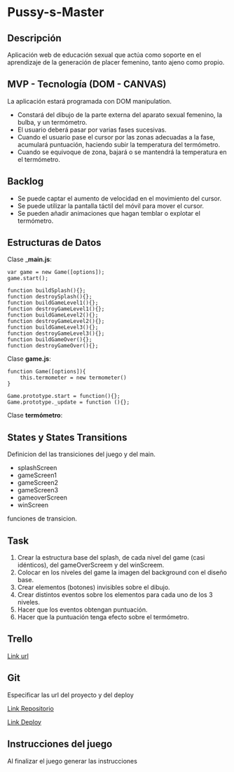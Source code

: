 # Pussy-s-Master

## Descripción

Aplicación web de educación sexual que actúa como soporte en el aprendizaje de la generación de placer femenino, tanto ajeno como propio. 

## MVP - Tecnología (DOM - CANVAS)

La aplicación estará programada con DOM manipulation.
- Constará del dibujo de la parte externa del aparato sexual femenino, la bulba, y un termómetro. 
- El usuario deberá pasar por varias fases sucesivas. 
- Cuando el usuario pase el cursor por las zonas adecuadas a la fase, acumulará puntuación, haciendo subir la temperatura del termómetro. 
- Cuando se equivoque de zona, bajará o se mantendrá la temperatura en el termómetro.

## Backlog

- Se puede captar el aumento de velocidad en el movimiento del cursor.
- Se puede utilizar la pantalla táctil del móvil para mover el cursor.
- Se pueden añadir animaciones que hagan temblar o explotar el termómetro. 

##  Estructuras de Datos

Clase ___main.js__:
```javascript.
var game = new Game([options]);
game.start();

function buildSplash(){};
function destroySplash(){};
function buildGameLevel1(){};
function destroyGameLevel1(){};
function buildGameLevel2(){};
function destroyGameLevel2(){};
function buildGameLevel3(){};
function destroyGameLevel3(){};
function buildGameOver(){};
function destroyGameOver(){};
```

Clase __game.js__:
```javascript.
function Game([options]){
    this.termometer = new termometer()
}

Game.prototype.start = function(){};
Game.prototype._update = function (){};
```

Clase __termómetro__:


## States y States Transitions

Definicion del las transiciones del juego y del main.

- splashScreen
- gameScreen1
- gameScreen2
- gameScreen3
- gameoverScreen
- winScreen

funciones de transicion.

## Task

1. Crear la estructura base del splash, de cada nivel del game (casi idénticos), del gameOverScreem y del winScreem.
2. Colocar en los niveles del game la imagen del background con el diseño base.
2. Crear elementos (botones) invisibles sobre el dibujo.
3. Crear distintos eventos sobre los elementos para cada uno de los 3 niveles.
4. Hacer que los eventos obtengan puntuación.
5. Hacer que la puntuación tenga efecto sobre el termómetro.

## Trello

[Link url](https://trello.com/b/iqfhvaAx/proyecto1-devweb)

## Git

Especificar las url del proyecto y del deploy

[Link Repositorio](https://github.com/agaesnk/Pussy-s-Master/tree/master)

[Link Deploy](http://github.com)

## Instrucciones del juego 

Al finalizar el juego generar las instrucciones


